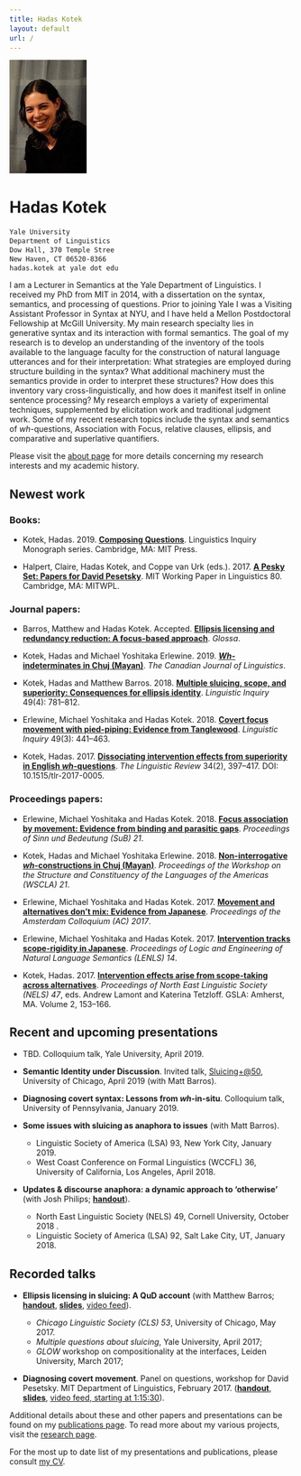 ```yaml
---
title: Hadas Kotek
layout: default
url: /
---
```


<img src='headshot.jpg' class='headshot'/>

<audio preload id="audio" oncanplay="document.getElementById('playbutton').style.display = 'inline-block';">
	<source src="hadaskotek.ogg" type="audio/ogg"/>
	<source src="hadaskotek.mp3" type="audio/mp3"/>
</audio>

Hadas Kotek <span id="playbutton" onclick="document.getElementById('audio').play()"/>
===========

    Yale University
    Department of Linguistics 
    Dow Hall, 370 Temple Stree
    New Haven, CT 06520-8366	
	hadas.kotek at yale dot edu
	
	
I am a Lecturer in Semantics at the Yale Department of Linguistics. I received my PhD from MIT in 2014, with a dissertation on the syntax, semantics, and processing of questions. Prior to joining Yale I was a Visiting Assistant Professor in Syntax at NYU, and I have held a Mellon Postdoctoral Fellowship at McGill University. My main research specialty lies in generative syntax and its interaction with formal semantics. The goal of my research is to develop an understanding of the inventory of the tools available to the language faculty for the construction of natural language utterances and for their interpretation: What strategies are employed during structure building in the syntax? What additional machinery must the semantics provide in order to interpret these structures? How does this inventory vary cross-linguistically, and how does it manifest itself in online sentence processing? My research employs a variety of experimental techniques, supplemented by elicitation work and traditional judgment work. Some of my recent research topics include the syntax and semantics of *wh*-questions, Association with Focus, relative clauses, ellipsis, and comparative and superlative quantifiers.

Please visit the [about page](/about) for more details concerning my research interests and my academic history.


Newest work
-----------

### Books: ###

* Kotek, Hadas. 2019. [**Composing Questions**](https://mitpress.mit.edu/books/composing-questions). Linguistics Inquiry Monograph series. Cambridge, MA: MIT Press.

* Halpert, Claire, Hadas Kotek, and Coppe van Urk (eds.). 2017. [**A Pesky Set: Papers for David Pesetsky**](https://lingconf.com/dp60/book/). MIT Working Paper in Linguistics 80. Cambridge, MA: MITWPL.


### Journal papers: ###

* Barros, Matthew and Hadas Kotek. Accepted. [**Ellipsis licensing and redundancy reduction: A focus-based approach**](https://ling.auf.net/lingbuzz/004210). *Glossa*. 

* Kotek, Hadas and Michael Yoshitaka Erlewine. 2019. [***Wh*-indeterminates in Chuj (Mayan)**](http://ling.auf.net/lingbuzz/003954). *The Canadian Journal of Linguistics*.

* Kotek, Hadas and Matthew Barros. 2018. [**Multiple sluicing, scope, and superiority: Consequences for ellipsis identity**](http://ling.auf.net/lingbuzz/003549). *Linguistic Inquiry* 49(4): 781–812.

* Erlewine, Michael Yoshitaka and Hadas Kotek. 2018. [**Covert focus movement with pied-piping: Evidence from Tanglewood**](http://ling.auf.net/lingbuzz/003068). *Linguistic Inquiry* 49(3): 441–463.

* Kotek, Hadas. 2017. [**Dissociating intervention effects from superiority in English *wh*-questions**](kotek-superiority.pdf). *The Linguistic Review* 34(2), 397–417. DOI: 10.1515/tlr-2017-0005.


### Proceedings papers: ###

* Erlewine, Michael Yoshitaka and Hadas Kotek. 2018. [**Focus association by movement: Evidence from binding and parasitic gaps**](sub21.pdf). *Proceedings of Sinn und Bedeutung (SuB) 21*.

* Kotek, Hadas and Michael Yoshitaka Erlewine. 2018. [**Non-interrogative *wh*-constructions in Chuj (Mayan)**](wscla2016.pdf). *Proceedings of the Workshop on the Structure and Constituency of the Languages of the Americas (WSCLA) 21*.

* Erlewine, Michael Yoshitaka and Hadas Kotek. 2017. [**Movement and alternatives don’t mix: Evidence from Japanese**](ErlewineKotek-AC2017.pdf). *Proceedings of the Amsterdam Colloquium (AC) 2017*.

* Erlewine, Michael Yoshitaka and Hadas Kotek. 2017. [**Intervention tracks scope-rigidity in Japanese**](ErlewineKotek-LENLS14.pdf). *Proceedings of Logic and Engineering of Natural Language Semantics (LENLS) 14*.

* Kotek, Hadas. 2017. [**Intervention effects arise from scope-taking across alternatives**](nels47.pdf). *Proceedings of North East Linguistic Society (NELS) 47*, eds. Andrew Lamont and Katerina Tetzloff. GSLA: Amherst, MA. Volume 2, 153–166.


Recent and upcoming presentations
---------------------------------

* TBD. Colloquium talk, Yale University, April 2019. 

* **Semantic Identity under Discussion**. Invited talk, [Sluicing+@50](https://voices.uchicago.edu/sluicingat50/), University of Chicago, April 2019 (with Matt Barros).

* **Diagnosing covert syntax: Lessons from *wh*-in-situ**. Colloquium talk, University of Pennsylvania, January 2019.

* **Some issues with sluicing as anaphora to issues** (with Matt Barros).
    - Linguistic Society of America (LSA) 93, New York City, January 2019.
    - West Coast Conference on Formal Linguistics (WCCFL) 36, University of California, Los Angeles, April 2018.

* **Updates & discourse anaphora: a dynamic approach to ‘otherwise’** (with Josh Philips; [**handout**](Phillips-Kotek-otherwise.pdf)). 
    - North East Linguistic Society (NELS) 49, Cornell University, October 2018 .
    - Linguistic Society of America (LSA) 92, Salt Lake City, UT, January 2018.


Recorded talks
--------------

*  **Ellipsis licensing in sluicing: A QuD account** (with Matthew Barros; [**handout**](sluicing-handout.pdf), [**slides**](sluicing-slides.pdf), [video feed](https://www.facebook.com/YaleLinguisticsDepartment/videos/1471421752919620/)). 
	- *Chicago Linguistic Society (CLS) 53*, University of Chicago, May 2017. 
	- *Multiple questions about sluicing*, Yale University, April 2017;
	- *GLOW* workshop on compositionality at the interfaces, Leiden University, March 2017; 

* **Diagnosing covert movement**. 
Panel on questions, workshop for David Pesetsky. MIT Department of Linguistics, February 2017. ([**handout**](https://lingconf.com/dp60/wp-content/uploads/sites/5/2017/02/Kotek-handout.pdf), [**slides**](https://lingconf.com/dp60/wp-content/uploads/sites/5/2017/02/Kotek-slides.pdf), [video feed, starting at 1:15:30](https://livestream.com/accounts/2261474/events/6949939/videos/149280966)).


Additional details about these and other papers and presentations can be found on my [publications page](/publications). To read more about my various projects, visit the [research page](/research).
 
For the most up to date list of my presentations and publications, please consult [my CV](KotekCV.pdf).

